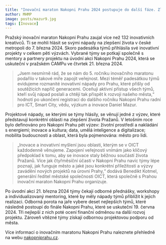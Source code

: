 ```yaml
---
title: "Inovační maraton Nakopni Prahu 2024 postupuje do další fáze. Zlepšovat život v metropoli chce téměř padesátka týmů"
author: MHMP
image: posts/mazur9.jpg
tags: [Inovace]
---
```

 
Pražský inovační maraton Nakopni Prahu zaujal více než 132 inovativních kreativců. Ti se mohli hlásit se svými nápady na zlepšení života v české metropoli do 7. března 2024. Skoro padesátka týmů přihlásila své inovativní projekty v celkem pěti výzvách. Vybrané týmy se potkají společně s mentory a partnery projektu na úvodní akci Nakopni Prahu 2024, která se uskuteční v pražském CAMPu ve čtvrtek 21. března 2024.

> „Jsem nesmírně rád, že se nám do 5. ročníku inovačního maratonu podařilo v takové míře zapojit veřejnost. Mezi téměř padesátkou týmů evidujeme rozmanité inovativní nápady pro Prahu, které přišly od soutěžících napříč generacemi. Oceňuji aktivní přístup všech týmů, kteří svůj nápad poslali a chtějí tak přispět k rozvoji našeho města,“ hodnotí po ukončení registrací do dalšího ročníku Nakopni Prahu radní pro ICT, Smart City, vědu, výzkum a inovace Daniel Mazur.

Projektové nápady, se kterými se týmy hlásily, se věnují jedné z výzev, které představují konkrétní oblasti na zlepšení života Pražanů. V letošním roce bylo definováno pro Nakopni Prahu pět výzev: životní prostředí a nakládání s energiemi; inovace a kultura; data, umělá inteligence a digitalizace; mobilita budoucnosti a oblast, která byla pojmenována: město pro lidi.

> „Inovace a inovativní myšlení jsou oblasti, kterým se v OICT každodenně věnujeme. Zapojení veřejnosti vnímám jako klíčový předpoklad k tomu, aby se inovace staly běžnou součástí života Pražanů. Více jak čtyřměsíční účastí v Nakopni Prahu navíc týmy lépe poznají, jak funguje město a jaké jsou konkrétní příležitosti a výzvy zavádění nových projektů na úrovni Prahy,“ dodává Benedikt Kotmel, generální ředitel městské společnosti OICT, která společně s Prahou inovační maraton Nakopni Prahu organizuje. 

Po úvodní akci 21. března 2024 týmy čekají odborné přednášky, workshopy a individualizovaný mentoring, které by měly nápady týmů přiblížit k jejich realizaci. Odborná porota na jaře vybere deset nejlepších týmů, které následně postoupí do finále Nakopni Prahu, které se uskuteční 19. června 2024. Tři nejlepší z nich poté ocení finanční odměnou na další rozvoj projektu. Zároveň vítězné týmy získají odbornou projektovou podporu od města.

Více informací o inovačním maratonu Nakopni Prahu naleznete přehledně na webu [nakopniprahu.cz](https://nakopniprahu.cz/).
